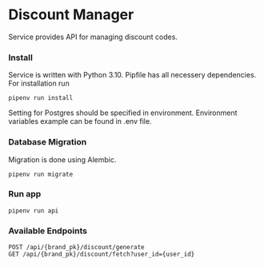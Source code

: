 # Discount Manager

Service provides API for managing discount codes.

### Install
Service is written with Python 3.10. Pipfile has all necessery dependencies. For installation run
```
pipenv run install
```

Setting for Postgres should be specified in environment. Environment variables example can be found in .env file.

### Database Migration
Migration is done using Alembic.
```
pipenv run migrate
```

### Run app
```
pipenv run api
```

### Available Endpoints
```
POST /api/{brand_pk}/discount/generate
GET /api/{brand_pk}/discount/fetch?user_id={user_id}
```


